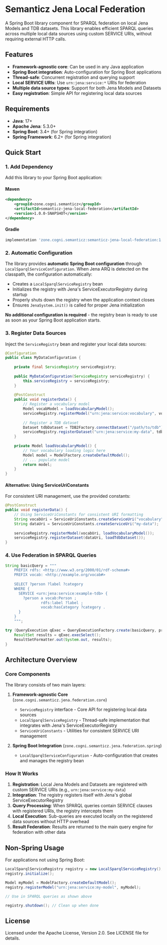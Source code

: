 # Semanticz Jena Local Federation

A Spring Boot library component for SPARQL federation on local Jena Models and TDB datasets. This library enables efficient SPARQL queries across multiple local data sources using custom SERVICE URIs, without requiring external HTTP calls.

## Features

- **Framework-agnostic core**: Can be used in any Java application
- **Spring Boot integration**: Auto-configuration for Spring Boot applications
- **Thread-safe**: Concurrent registration and querying support
- **Local SERVICE URIs**: Use `urn:jena:service:*` URIs for federation
- **Multiple data source types**: Support for both Jena Models and Datasets
- **Easy registration**: Simple API for registering local data sources

## Requirements

- **Java**: 17+
- **Apache Jena**: 5.3.0+
- **Spring Boot**: 3.4+ (for Spring integration)
- **Spring Framework**: 6.2+ (for Spring integration)

## Quick Start

### 1. Add Dependency

Add this library to your Spring Boot application:

#### Maven
```xml
<dependency>
    <groupId>zone.cogni.semanticz</groupId>
    <artifactId>semanticz-jena-local-federation</artifactId>
    <version>1.0.0-SNAPSHOT</version>
</dependency>
```

#### Gradle
```gradle
implementation 'zone.cogni.semanticz:semanticz-jena-local-federation:1.0.0-SNAPSHOT'
```

### 2. Automatic Configuration

The library provides **automatic Spring Boot configuration** through `LocalSparqlServiceConfiguration`. When Jena ARQ is detected on the classpath, the configuration automatically:

- Creates a `LocalSparqlServiceRegistry` bean
- Initializes the registry with Jena's ServiceExecutorRegistry during startup
- Properly shuts down the registry when the application context closes
- Ensures `JenaSystem.init()` is called for proper Jena initialization

**No additional configuration is required** - the registry bean is ready to use as soon as your Spring Boot application starts.

### 3. Register Data Sources

Inject the `ServiceRegistry` bean and register your local data sources:

```java
@Configuration
public class MyDataConfiguration {
    
    private final ServiceRegistry serviceRegistry;
    
    public MyDataConfiguration(ServiceRegistry serviceRegistry) {
        this.serviceRegistry = serviceRegistry;
    }
    
    @PostConstruct
    public void registerData() {
        // Register a vocabulary model
        Model vocabModel = loadVocabularyModel();
        serviceRegistry.registerModel("urn:jena:service:vocabulary", vocabModel);
        
        // Register a TDB dataset
        Dataset tdbDataset = TDB2Factory.connectDataset("/path/to/tdb");
        serviceRegistry.registerDataset("urn:jena:service:my-data", tdbDataset);
    }
    
    private Model loadVocabularyModel() {
        // Your vocabulary loading logic here
        Model model = ModelFactory.createDefaultModel();
        // ... populate model
        return model;
    }
}
```

#### Alternative: Using ServiceUriConstants

For consistent URI management, use the provided constants:

```java
@PostConstruct
public void registerData() {
    // Using ServiceUriConstants for consistent URI formatting
    String vocabUri = ServiceUriConstants.createServiceUri("vocabulary");
    String dataUri = ServiceUriConstants.createServiceUri("my-data");
    
    serviceRegistry.registerModel(vocabUri, loadVocabularyModel());
    serviceRegistry.registerDataset(dataUri, loadTdbDataset());
}
```

### 4. Use Federation in SPARQL Queries

```java
String basicQuery = """
    PREFIX rdfs: <http://www.w3.org/2000/01/rdf-schema#>
    PREFIX vocab: <http://example.org/vocab#>
    
    SELECT ?person ?label ?category
    WHERE {
      SERVICE <urn:jena:service:example-tdb> {
        ?person a vocab:Person ;
                rdfs:label ?label ;
                vocab:hasCategory ?category .
      }
    }
    """;

try (QueryExecution qExec = QueryExecutionFactory.create(basicQuery, primaryModel)) {
    ResultSet results = qExec.execSelect();
    ResultSetFormatter.out(System.out, results);
}
```

## Architecture Overview

### Core Components

The library consists of two main layers:

1. **Framework-agnostic Core** (`zone.cogni.semanticz.jena.federation.core`)
   - `ServiceRegistry` interface - Core API for registering local data sources
   - `LocalSparqlServiceRegistry` - Thread-safe implementation that integrates with Jena's ServiceExecutorRegistry
   - `ServiceUriConstants` - Utilities for consistent SERVICE URI management

2. **Spring Boot Integration** (`zone.cogni.semanticz.jena.federation.spring`)
   - `LocalSparqlServiceConfiguration` - Auto-configuration that creates and manages the registry bean

### How It Works

1. **Registration**: Local Jena Models and Datasets are registered with custom SERVICE URIs (e.g., `urn:jena:service:my-data`)
2. **Integration**: The registry registers itself with Jena's global ServiceExecutorRegistry
3. **Query Processing**: When SPARQL queries contain SERVICE clauses with registered URIs, the registry intercepts them
4. **Local Execution**: Sub-queries are executed locally on the registered data sources without HTTP overhead
5. **Result Federation**: Results are returned to the main query engine for federation with other data

## Non-Spring Usage

For applications not using Spring Boot:

```java
LocalSparqlServiceRegistry registry = new LocalSparqlServiceRegistry();
registry.initialize();

Model myModel = ModelFactory.createDefaultModel();
registry.registerModel("urn:jena:service:my-model", myModel);

// Use in SPARQL queries as shown above

registry.shutdown(); // Clean up when done
```

## License

Licensed under the Apache License, Version 2.0. See LICENSE file for details.